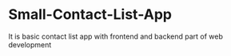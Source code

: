 # Small-Contact-List-App
It is basic contact list app with frontend and backend part of web development
